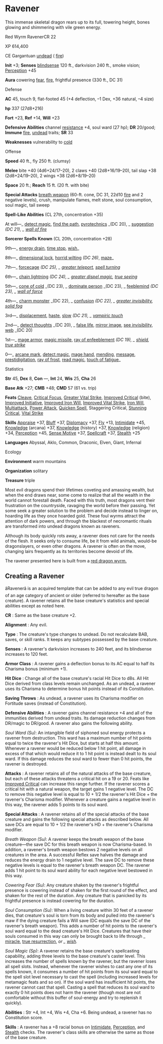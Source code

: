 # Ravener

This immense skeletal dragon rears up to its full, towering height, bones glowing and shimmering with vile green energy.

Red Wyrm RavenerCR 22

XP 614,400

CE Gargantuan [undead](/pathfinderRPG/prd/monsters/creatureTypes.html#_undead) ( [fire](/pathfinderRPG/prd/monsters/creatureTypes.html#_fire-subtype))

**Init** +3; **Senses** [blindsense](/pathfinderRPG/prd/monsters/universalMonsterRules.html#_blindsense) 120 ft., darkvision 240 ft., smoke vision; [Perception](/pathfinderRPG/prd/additionalMonsters/../skills/perception.html#_perception) +45

**Aura** cowering [fear](/pathfinderRPG/prd/monsters/universalMonsterRules.html#_fear-(su-or-sp)), [fire](/pathfinderRPG/prd/monsters/creatureTypes.html#_fire-subtype), frightful presence (330 ft., DC 31)

Defense

**AC** 45, touch 9, flat-footed 45 (+4 deflection, –1 Dex, +36 natural, –4 size)

**hp** 337 (27d8+216)

**Fort** +23, **Ref** +14, **Will** +23

**Defensive Abilities** channel [resistance](/pathfinderRPG/prd/monsters/universalMonsterRules.html#_resistance) +4, soul ward (27 hp); **DR** 20/good; **Immune** [fire](/pathfinderRPG/prd/monsters/creatureTypes.html#_fire-subtype), [undead](/pathfinderRPG/prd/monsters/creatureTypes.html#_undead) traits; **SR** 33

**Weaknesses** vulnerability to [cold](/pathfinderRPG/prd/monsters/creatureTypes.html#_cold-subtype)

Offense

**Speed** 40 ft., fly 250 ft. (clumsy)

**Melee** bite +40 (4d6+24/17–20), 2 claws +40 (2d8+16/19–20), tail slap +38 (2d8+24/19–20), 2 wings +38 (2d6+8/19–20)

**Space** 20 ft.; **Reach** 15 ft. (20 ft. with bite)

**Special Attacks** [breath weapon](/pathfinderRPG/prd/monsters/universalMonsterRules.html#_breath-weapon) (60-ft. cone, DC 31, 22d10 [fire](/pathfinderRPG/prd/monsters/creatureTypes.html#_fire-subtype) and 2 negative levels), crush, manipulate flames, melt stone, soul consumption, soul magic, tail sweep

**Spell-Like Abilities** (CL 27th, concentration +35)

At will—_ [detect magic](/pathfinderRPG/prd/additionalMonsters/../spells/detectMagic.html#_detect-magic), [find the path](/pathfinderRPG/prd/additionalMonsters/../spells/findThePath.html#_find-the-path), [pyrotechnics](/pathfinderRPG/prd/additionalMonsters/../spells/pyrotechnics.html#_pyrotechnics) _(DC 20), _ [suggestion](/pathfinderRPG/prd/additionalMonsters/../spells/suggestion.html#_suggestion) _(DC 21), _ [wall of fire](/pathfinderRPG/prd/additionalMonsters/../spells/wallOfFire.html#_wall-of-fire)_

**Sorcerer Spells Known** (CL 20th, concentration +28)

9th—_ [energy drain](/pathfinderRPG/prd/additionalMonsters/../spells/energyDrain.html#_energy-drain), [time stop](/pathfinderRPG/prd/additionalMonsters/../spells/timeStop.html#_time-stop), [wish](/pathfinderRPG/prd/additionalMonsters/../spells/wish.html#_wish)_

8th—_ [dimensional lock](/pathfinderRPG/prd/additionalMonsters/../spells/dimensionalLock.html#_dimensional-lock), [horrid wilting](/pathfinderRPG/prd/additionalMonsters/../spells/horridWilting.html#_horrid-wilting) _(DC 26)_, [maze](/pathfinderRPG/prd/additionalMonsters/../spells/maze.html#_maze)_

7th—_ [forcecage](/pathfinderRPG/prd/additionalMonsters/../spells/forcecage.html#_forcecage) _(DC 25), _ [greater teleport](/pathfinderRPG/prd/additionalMonsters/../spells/teleport.html#_teleport-greater), [spell turning](/pathfinderRPG/prd/additionalMonsters/../spells/spellTurning.html#_spell-turning)_

6th—_ [chain lightning](/pathfinderRPG/prd/additionalMonsters/../spells/chainLightning.html#_chain-lightning) _(DC 24), _ [greater dispel magic](/pathfinderRPG/prd/additionalMonsters/../spells/dispelMagic.html#_dispel-magic-greater), [true seeing](/pathfinderRPG/prd/additionalMonsters/../spells/trueSeeing.html#_true-seeing)_

5th—_ [cone of cold](/pathfinderRPG/prd/additionalMonsters/../spells/coneOfCold.html#_cone-of-cold) _(DC 23), _ [dominate person](/pathfinderRPG/prd/additionalMonsters/../spells/dominatePerson.html#_dominate-person) _(DC 23), _ [feeblemind](/pathfinderRPG/prd/additionalMonsters/../spells/feeblemind.html#_feeblemind) _(DC 23), _ [wall of force](/pathfinderRPG/prd/additionalMonsters/../spells/wallOfForce.html#_wall-of-force)_

4th—_ [charm monster](/pathfinderRPG/prd/additionalMonsters/../spells/charmMonster.html#_charm-monster) _(DC 22), _ [confusion](/pathfinderRPG/prd/additionalMonsters/../spells/confusion.html#_confusion) _(DC 22), _ [greater invisibility](/pathfinderRPG/prd/additionalMonsters/../spells/invisibility.html#_invisibility-greater), [solid fog](/pathfinderRPG/prd/additionalMonsters/../spells/solidFog.html#_solid-fog)_

3rd—_ [displacement](/pathfinderRPG/prd/additionalMonsters/../spells/displacement.html#_displacement), [haste](/pathfinderRPG/prd/additionalMonsters/../spells/haste.html#_haste), [slow](/pathfinderRPG/prd/additionalMonsters/../spells/slow.html#_slow) _(DC 21), _ [vampiric touch](/pathfinderRPG/prd/additionalMonsters/../spells/vampiricTouch.html#_vampiric-touch)_

2nd—_ [detect thoughts](/pathfinderRPG/prd/additionalMonsters/../spells/detectThoughts.html#_detect-thoughts) _(DC 20), _ [false life](/pathfinderRPG/prd/additionalMonsters/../spells/falseLife.html#_false-life), [mirror image](/pathfinderRPG/prd/additionalMonsters/../spells/mirrorImage.html#_mirror-image), [see invisibility](/pathfinderRPG/prd/additionalMonsters/../spells/seeInvisibility.html#_see-invisibility), [web](/pathfinderRPG/prd/additionalMonsters/../spells/web.html#_web) _(DC 20)

1st—_ [mage armor](/pathfinderRPG/prd/additionalMonsters/../spells/mageArmor.html#_mage-armor), [magic missile](/pathfinderRPG/prd/additionalMonsters/../spells/magicMissile.html#_magic-missile), [ray of enfeeblement](/pathfinderRPG/prd/additionalMonsters/../spells/rayOfEnfeeblement.html#_ray-of-enfeeblement) _(DC 19), _ [shield](/pathfinderRPG/prd/additionalMonsters/../spells/shield.html#_shield), [true strike](/pathfinderRPG/prd/additionalMonsters/../spells/trueStrike.html#_true-strike)_

0—_ [arcane mark](/pathfinderRPG/prd/additionalMonsters/../spells/arcaneMark.html#_arcane-mark), [detect magic](/pathfinderRPG/prd/additionalMonsters/../spells/detectMagic.html#_detect-magic), [mage hand](/pathfinderRPG/prd/additionalMonsters/../spells/mageHand.html#_mage-hand), [mending](/pathfinderRPG/prd/additionalMonsters/../spells/mending.html#_mending), [message](/pathfinderRPG/prd/additionalMonsters/../spells/message.html#_message), [prestidigitation](/pathfinderRPG/prd/additionalMonsters/../spells/prestidigitation.html#_prestidigitation), [ray of frost](/pathfinderRPG/prd/additionalMonsters/../spells/rayOfFrost.html#_ray-of-frost), [read magic](/pathfinderRPG/prd/additionalMonsters/../spells/readMagic.html#_read-magic), [touch of fatigue](/pathfinderRPG/prd/additionalMonsters/../spells/touchOfFatigue.html#_touch-of-fatigue)_

Statistics

**Str** 45, **Dex** 8, **Con** —, **Int** 24, **Wis** 25, **Cha** 26

**Base Atk** +27; **CMB** +48; **CMD** 57 (61 vs. trip)

**Feats** [Cleave](/pathfinderRPG/prd/additionalMonsters/../feats.html#_cleave), [Critical Focus](/pathfinderRPG/prd/additionalMonsters/../feats.html#_critical-focus), [Greater Vital Strike](/pathfinderRPG/prd/additionalMonsters/../feats.html#_greater-vital-strike), [Improved Critical](/pathfinderRPG/prd/additionalMonsters/../feats.html#_improved-critical) (bite), [Improved Initiative](/pathfinderRPG/prd/additionalMonsters/../feats.html#_improved-initiative), [Improved Iron Will](/pathfinderRPG/prd/additionalMonsters/../feats.html#_improved-iron-will), [Improved Vital Strike](/pathfinderRPG/prd/additionalMonsters/../feats.html#_improved-vital-strike), [Iron Will](/pathfinderRPG/prd/additionalMonsters/../feats.html#_iron-will), [Multiattack](/pathfinderRPG/prd/additionalMonsters/../monsters/monsterFeats.html#_multiattack), [Power Attack](/pathfinderRPG/prd/additionalMonsters/../feats.html#_power-attack), [Quicken Spell](/pathfinderRPG/prd/additionalMonsters/../feats.html#_quicken-spell), Staggering Critical, [Stunning Critical](/pathfinderRPG/prd/additionalMonsters/../feats.html#_stunning-critical), [Vital Strike](/pathfinderRPG/prd/additionalMonsters/../feats.html#_vital-strike)

**Skills** [Appraise](/pathfinderRPG/prd/additionalMonsters/../skills/appraise.html#_appraise) +37, [Bluff](/pathfinderRPG/prd/additionalMonsters/../skills/bluff.html#_bluff) +37, [Diplomacy](/pathfinderRPG/prd/additionalMonsters/../skills/diplomacy.html#_diplomacy) +37, [Fly](/pathfinderRPG/prd/additionalMonsters/../skills/fly.html#_fly) +13, [Intimidate](/pathfinderRPG/prd/additionalMonsters/../skills/intimidate.html#_intimidate) +45, [Knowledge](/pathfinderRPG/prd/additionalMonsters/../skills/knowledge.html#_knowledge) (arcana) +37, [Knowledge](/pathfinderRPG/prd/additionalMonsters/../skills/knowledge.html#_knowledge) (history) +37, [Knowledge](/pathfinderRPG/prd/additionalMonsters/../skills/knowledge.html#_knowledge) (religion) +34, [Perception](/pathfinderRPG/prd/additionalMonsters/../skills/perception.html#_perception) +45, [Sense Motive](/pathfinderRPG/prd/additionalMonsters/../skills/senseMotive.html#_sense-motive) +37, [Spellcraft](/pathfinderRPG/prd/additionalMonsters/../skills/spellcraft.html#_spellcraft) +37, [Stealth](/pathfinderRPG/prd/additionalMonsters/../skills/stealth.html#_stealth) +25

**Languages** Abyssal, Aklo, Common, Draconic, Elven, Giant, Infernal

Ecology

**Environment** warm mountains

**Organization** solitary

**Treasure** triple

Most evil dragons spend their lifetimes coveting and amassing wealth, but when the end draws near, some come to realize that all the wealth in the world cannot forestall death. Faced with this truth, most dragons vent their frustration on the countryside, ravaging the world before their passing. Yet some seek a greater solution to the problem and decide instead to linger on, hoarding life as they once hoarded gold. These foul wyrms attract the attention of dark powers, and through the blackest of necromantic rituals are transformed into undead dragons known as raveners.

Although its body quickly rots away, a ravener does not care for the needs of the flesh. It seeks only to consume life, be it from wild animals, would-be dragonslayers, or even other dragons. A ravener is often on the move, changing lairs frequently as its territories become devoid of life.

The ravener presented here is built from a [red dragon wyrm.](/pathfinderRPG/prd/additionalMonsters/../monsters/dragon.html#_chromatic-dragon-red)

## Creating a Ravener

âRavenerâ is an acquired template that can be added to any evil true dragon of an age category of ancient or older (referred to hereafter as the base creature). A ravener retains all the base creature's statistics and special abilities except as noted here.

**CR** : Same as the base creature +2.

**Alignment** : Any evil.

**Type** : The creature's type changes to undead. Do not recalculate BAB, saves, or skill ranks. It keeps any subtypes possessed by the base creature.

**Senses** : A ravener's darkvision increases to 240 feet, and its blindsense increases to 120 feet.

**Armor Class** : A ravener gains a deflection bonus to its AC equal to half its Charisma bonus (minimum +1).

**Hit Dice** : Change all of the base creature's racial Hit Dice to d8s. All Hit Dice derived from class levels remain unchanged. As an undead, a ravener uses its Charisma to determine bonus hit points instead of its Constitution.

**Saving Throws** : As undead, a ravener uses its Charisma modifier on Fortitude saves (instead of Constitution).

**Defensive Abilities** : A ravener gains channel resistance +4 and all of the immunities derived from undead traits. Its damage reduction changes from DR/magic to DR/good. A ravener also gains the following ability.

_Soul Ward (Su)_: An intangible field of siphoned soul energy protects a ravener from destruction. This ward has a maximum number of hit points equal to twice the ravener's Hit Dice, but starts at half this amount. Whenever a ravener would be reduced below 1 hit point, all damage in excess of that which would reduce it to 1 hit point is instead dealt to its soul ward. If this damage reduces the soul ward to fewer than 0 hit points, the ravener is destroyed.

**Attacks** : A ravener retains all of the natural attacks of the base creature, but each of these attacks threatens a critical hit on a 19 or 20. Feats like [Improved Critical](/pathfinderRPG/prd/additionalMonsters/../feats.html#_improved-critical) can increase this range further. If the ravener scores a critical hit with a natural weapon, the target gains 1 negative level. The DC to remove this negative level is equal to 10 + 1/2 the ravener's Hit Dice + the ravener's Charisma modifier. Whenever a creature gains a negative level in this way, the ravener adds 5 points to its soul ward.

**Special Attacks** : A ravener retains all of the special attacks of the base creature and gains the following special attacks as described below. All save DCs are equal to 10 + 1/2 the ravener's HD + the ravener's Charisma modifier.

_Breath Weapon (Su)_: A ravener keeps the breath weapon of the base creature—the save DC for this breath weapon is now Charisma-based. In addition, a ravener's breath weapon bestows 2 negative levels on all creatures in the area. A successful Reflex save halves the damage and reduces the energy drain to 1 negative level. The save DC to remove these negative levels is equal to the ravener's breath weapon DC. The ravener adds 1 hit point to its soul ward ability for each negative level bestowed in this way.

_Cowering Fear (Su)_: Any creature shaken by the ravener's frightful presence is cowering instead of shaken for the first round of the effect, and shaken for the rest of the duration. Any creature that is panicked by its frightful presence is instead cowering for the duration.

_Soul Consumption (Su)_: When a living creature within 30 feet of a ravener dies, that creature's soul is torn from its body and pulled into the ravener's maw if the dying creature fails a Will save (DC equals the save DC of the ravener's breath weapon). This adds a number of hit points to the ravener's soul ward equal to the dead creature's Hit Dice. Creatures that have their souls consumed in this way can only be brought back to life through _ [miracle](/pathfinderRPG/prd/additionalMonsters/../spells/miracle.html#_miracle), [true resurrection](/pathfinderRPG/prd/additionalMonsters/../spells/trueResurrection.html#_true-resurrection), _or _ [wish](/pathfinderRPG/prd/additionalMonsters/../spells/wish.html#_wish)._

_Soul Magic (Sp)_: A ravener retains the base creature's spellcasting capability, adding three levels to the base creature's caster level. This increases the number of spells known by the ravener, but the ravener loses all spell slots. Instead, whenever the ravener wishes to cast any one of its spells known, it consumes a number of hit points from its soul ward equal to the spell slot level necessary to cast the spell (including increased levels for metamagic feats and so on). If the soul ward has insufficient hit points, the ravener cannot cast that spell. Casting a spell that reduces its soul ward to exactly 0 hit points does not harm the ravener (though most are not comfortable without this buffer of soul-energy and try to replenish it quickly).

**Abilities** : Str +4, Int +4, Wis +4, Cha +6. Being undead, a ravener has no Constitution score.

**Skills** : A ravener has a +8 racial bonus on [Intimidate](/pathfinderRPG/prd/additionalMonsters/../skills/intimidate.html#_intimidate), [Perception](/pathfinderRPG/prd/additionalMonsters/../skills/perception.html#_perception), and [Stealth](/pathfinderRPG/prd/additionalMonsters/../skills/stealth.html#_stealth) checks. The ravener's class skills are otherwise the same as those of the base creature.

